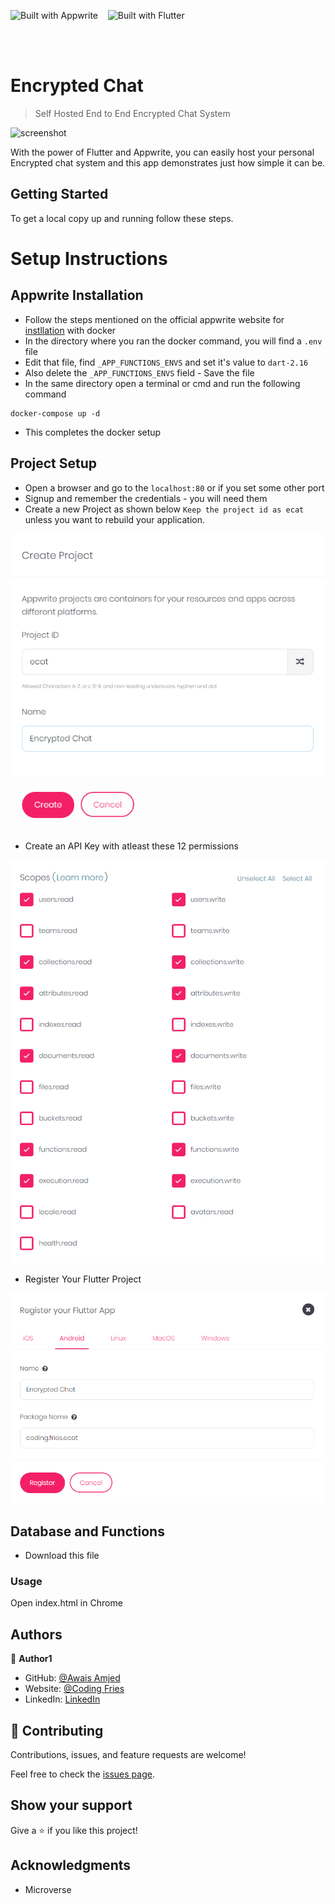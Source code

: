 <img style="width: 130px;" src="https://appwrite.io/images-ee/press/badge-pink-box.svg" alt="Built with Appwrite">&nbsp;&nbsp;&nbsp;
<img style="height: 65px;" src="https://storage.googleapis.com/cms-storage-bucket/916809aa4c8f73ad70d2.svg" alt="Built with Flutter">

<br>
<br>

# Encrypted Chat

> Self Hosted End to End Encrypted Chat System

![screenshot](./app_screenshot.png)

With the power of Flutter and Appwrite, you can easily host your personal Encrypted chat system and this app demonstrates just how simple it can be.

## Getting Started

To get a local copy up and running follow these steps.

# Setup Instructions

## Appwrite Installation
- Follow the steps mentioned on the official appwrite website for [instllation](https://appwrite.io/docs/installation) with docker
- In the directory where you ran the docker command, you will find a `.env` file
- Edit that file, find `_APP_FUNCTIONS_ENVS` and set it's value to `dart-2.16`
- Also delete the `_APP_FUNCTIONS_ENVS` field - Save the file
- In the same directory open a terminal or cmd and run the following command
```
docker-compose up -d
```
- This completes the docker setup

## Project Setup
- Open a browser and go to the `localhost:80` or if you set some other port
- Signup and remember the credentials - you will need them
- Create a new Project as shown below `Keep the project id as ecat` unless you want to rebuild your application.

![screenshot](./images/project.png)

- Create an API Key with atleast these 12 permissions

![screenshot](./images/api.png)

- Register Your Flutter Project

![screenshot](./images/registration.png)

## Database and Functions

- Download this file

### Usage

Open index.html in Chrome

## Authors

👤 **Author1**

- GitHub: [@Awais Amjed](https://github.com/awais-amjed)
- Website: [@Coding Fries](https://codingfries.com)
- LinkedIn: [LinkedIn](https://www.linkedin.com/in/awais-amjed)

## 🤝 Contributing

Contributions, issues, and feature requests are welcome!

Feel free to check the [issues page](../../issues/).

## Show your support

Give a ⭐️ if you like this project!

## Acknowledgments

- Microverse
